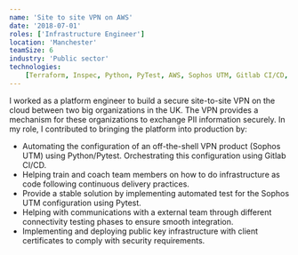```yaml
---
name: 'Site to site VPN on AWS'
date: '2018-07-01'
roles: ['Infrastructure Engineer']
location: 'Manchester'
teamSize: 6
industry: 'Public sector'
technologies:
    [Terraform, Inspec, Python, PyTest, AWS, Sophos UTM, Gitlab CI/CD, Docker, Docker Compose]
---
```


I worked as a platform engineer to build a secure site-to-site VPN on the cloud between two big organizations in the UK. The VPN provides a mechanism for these organizations to exchange PII information securely. In my role, I contributed to bringing the platform into production by:

-   Automating the configuration of an off-the-shell VPN product (Sophos UTM) using Python/Pytest. Orchestrating this configuration using Gitlab CI/CD.
-   Helping train and coach team members on how to do infrastructure as code following continuous delivery practices.
-   Provide a stable solution by implementing automated test for the Sophos UTM configuration using Pytest.
-   Helping with communications with a external team through different connectivity testing phases to ensure smooth integration.
-   Implementing and deploying public key infrastructure with client certificates to comply with security requirements.
